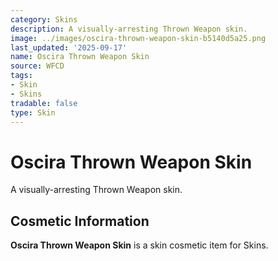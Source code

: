 ```yaml
---
category: Skins
description: A visually-arresting Thrown Weapon skin.
image: ../images/oscira-thrown-weapon-skin-b5140d5a25.png
last_updated: '2025-09-17'
name: Oscira Thrown Weapon Skin
source: WFCD
tags:
- Skin
- Skins
tradable: false
type: Skin
---
```


# Oscira Thrown Weapon Skin

A visually-arresting Thrown Weapon skin.

## Cosmetic Information

**Oscira Thrown Weapon Skin** is a skin cosmetic item for Skins.

